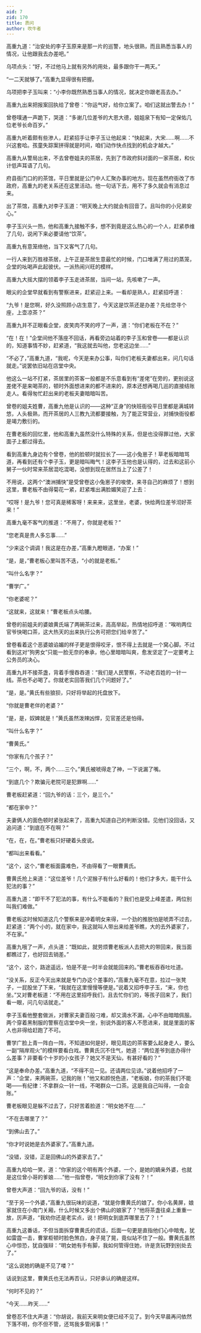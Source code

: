 ```yaml
---
aid: 7
zid: 170
title: 质问
author: 吹牛者
---
```


高重九道：“治安处的李子玉原来是那一片的巡警，地头很熟，而且熟悉当事人的情况，让他跟我去办差吧。”

乌项点头：“好，不过他马上就有另外的用处，最多跟你干一两天。”

“一二天就够了。”高重九显得很有把握。

乌项把李子玉叫来：“小李你既然熟悉当事人的情况，就决定你跟老高去办。”

高重九出来把报案回执给了曾卷：“你运气好，给你立案了。咱们这就出警去办！”

曾卷噗通一声跪下，哭道：“多谢几位差爷的大恩大德，姐姐泉下有知一定保佑几位老爷长命百岁。”

高重九听着颇有些渗人，赶紧招手让李子玉让他起来：“快起来，大宋……啊……不兴这套哈。孩童失踪案拼得就是时间，咱们动作快点找到的机会才越大。”

高重九从警局出来，不去曾卷姐夫的茶居，先到了市政府斜对面的一家茶居，和伙计低声耳语了几句。

府县衙门口的的茶馆，平日里就是公门中人汇聚办事的地方。现在虽然府衙改了市政府，高重九的老关系还在这里活动。他一句话下去，用不了多久就会有消息过来。

出了茶馆，高重九对李子玉道：“明天晚上大约就会有回音了。且叫你的小兄弟安心。”

李子玉兴头一热，他和高重九接触不多，想不到竟是这么热心的一个人，赶紧恭维了几句，说闲下来必要请他“饮茶”。

高重九有意笼络他，当下又客气了几句。

一行人来到万胜禄茶居，上午正是茶居生意最忙的时候，门口堆满了用过的蒸笼，企堂的吆喝声此起彼伏。一派热闹兴旺的模样。

高重九大摇大摆的领着李子玉走进茶居，当间一站，先咳嗽了一声。

眼尖的企堂早就看到有警察进来，赶紧迎上来。一看却是熟人，赶紧招呼道：

“九爷！是您啊，好久没照顾小店生意了，今天这是饮茶还是办差？先给您寻个座，上壶凉茶？”

高重九并不正眼看企堂，皮笑肉不笑的哼了一声，道：“你们老板在不在？”

“在！在！”企堂间他不落座不回话，再看旁边站着的李子玉和曾卷――都是认识的，知道事情不妙，赶紧道，“我这就去叫他，您老这边坐……”

“不必了，”高重九道，“我呢，今天是来办公事，叫你们老板夫妻都出来，问几句话就走。”说罢依旧站在店堂中央。

他这么一站不打紧，茶居里的茶客一般都是不乐意看到有“差佬”在旁的，更别说这差佬不是来喝茶的，顿时外面想进来的都不进来的，原本还想再喝几巡的直接结账走人。看得匆忙赶出来的老板夫妻暗暗叫苦。

曾卷的姐夫姓曹，高重九他是认识的――这种“正身”的快班衙役平日里都是满城转悠，人头极熟，而开茶居的人三教九流都要接触，为了能正常营业，对捕快衙役都是竭力敷衍的。

在曹老板的回忆里，他和高重九虽然没什么特殊的关系，但是也没得罪过他，大家面子上都过得去。

看到高重九身边有个曾卷，他的脸顿时就拉长了――这小兔崽子！草老板暗暗骂道，再看到还有个李子玉，更是暗叫晦气！这李子玉他也是认得的，过去和这前小舅子一伙时常来茶居混吃混喝，没想到现在居然当上了公差了！

不用说，这两个“澳洲捕快”是受曾卷这小兔崽子的唆使，来寻自己的麻烦了！想到这里，曹老板不由得菊花一紧，赶紧堆出满脸媚笑迎了上去：

“哎呀！是九爷！您可真是稀客呀！来来来，这里坐，老婆，快给两位差爷沏好茶来！”

高重九毫不客气的推道：“不用了，你就是老板？”

“您老真是贵人多忘事……”

“少来这个调调！我这是在办差，”高重九瞪眼道，“办案！”

“是，是，”曹老板心里叫苦不迭，“小的就是老板。”

“叫什么名字？”

“曹学广。”

“你老婆呢？”

“这就来，这就来！”曹老板点头哈腰。

曾卷的前姐夫的婆娘黄氏端了两碗茶过来，高高举起，热情地招呼道：“唉哟两位官爷快喝口茶，这大热天的出来执行公务可把您们给辛苦了。”

曾卷看着这个恶婆娘谄媚的样子更是恨得咬牙，恨不得上去就是一个窝心脚。不过看到这对“狗男女”只能一脸无奈的奉承，他心里暗暗叫爽，愈发坚定了一定要考上公务员的决心。

高重九并不接茶盏，背着手慢吞吞道：“我们是人民警察，不动老百姓的一针一线。茶也不必喝了。你就老实回答我们几个问题好了。”

“是，是。”黄氏有些狼狈，只好将举起的托盘放下。

“你就是曹老伴的老婆？”

“是，是，奴婢就是！”黄氏虽然泼辣凶悍，见官差还是怕得。

“叫什么名字？”

“曹黄氏。”

“你家有几个孩子？”

“三个，啊，不，两个……三个。”黄氏被唬得走了神，一下说漏了嘴。

“到底几个？欺骗元老院可是犯罪啊……”

曹老板赶紧道：“回九爷的话：三个，是三个。”

“都在家中？”

夫妻俩人的面色顿时紧张起来了，高重九知道自己的判断没错。见他们没回话，又追问道：“到底在不在啊？”

“在，在，在。”曹老板只好硬着头皮说。

“都叫出来看看。”

“这个，这个，”曹老板面露难色，不由得看了一眼曹黄氏。

曹黄氏抢上来道：“这位差爷！几个泥猴子有什么好看的！他们才多大，能干什么犯法的事？”

高重九道：“即干不了犯法的事，有什么不能看的？我们也是受上峰差遣，两位别叫我们难做。”

曹老板这时候知道这几个警察来是冲着明女来得，一个劲的推脱怕是唬弄不过去，赶紧道：“两个小的，就在家中，我这就叫人带出来给差爷瞧，大的去外婆家了，不在家。”

高重九哦了一声，点头道：“既如此，就劳烦曹老板派人去把大的带回来，我当面都瞧过了，也好回去销差。”

“这个，这个，路途遥远，怕是不是一时半会就能回来的。”曹老板吞吞吐吐道。

“没关系，反正今天出来就是专门办这个差事的，”高重九毫不在意，拉过一张凳子，一屁股坐了下来，“我就在这里慢慢等便是。”说着又招呼李子玉，“来，你也坐。”又对曹老板道：“不用在这里招呼我们，且去忙你们的，等孩子回来了，我们看一眼，问几句话就走。”

李子玉看他整套做派，对曹家夫妻百般刁难，却又滴水不漏，心中不由暗暗佩服。两个穿着黑制服的警察在店堂中央一坐，别说外面的客人不愿进来，就是里面的客人也非得给赶跑了不可。

曹学广脸上青一阵白一阵，不知道如何是好，眼见周边的茶客要么起身走人，要么一副“隔岸观火”的模样要看白戏。曹黄氏沉不住气，她道：“两位差爷到底办得什么差事？非要看个十岁的小女孩子？她又不是天仙，有甚好看的？”

“这是奉命办差。”高重九道，“不得不见一见。还请两位见谅。”说着他招呼了一声：“企堂，来两碗茶，记我的账！”他又和颜悦色道，“老板娘，你的茶我们不能喝――有纪律：不拿群众一针一线，不喝群众一口茶。这是我自己叫得，一会会账。”

曹老板眼见是躲不过去了，只好苦着脸道：“明女她不在……”

“不在去哪里了？”

“到佛山去了。”

“你才时说她是去外婆家了。”高重九道。

“没错，没错，正是回佛山的外婆家去了。”

高重九哈哈一笑，道：“你家的这个明有两个外婆，一个，是她的嫡亲外婆，也就是这位曾小哥的爹娘……”他一指曾卷，“明女到你家了没有？！”

曾卷大声道：“回九爷的话，没有！”

“至于另一个外婆，”高重九很玩味的说道，“就是你曹黄氏的娘了。你小名黄屏，娘家就住在小南门关厢，什么时候又多出个佛山的娘家了？”他将茶盏往桌上重重一放，厉声道，“我劝你还是老实点，说！把明女到底弄哪里去了？！”

高重九这番话，不但当面拆穿曹黄氏的谎话，后面一句更是直指他们心中暗鬼，犹如雷霆一击，曹掌柜顿时脸色煞白，身子晃了晃，竟似站不住了一般。曹黄氏虽然心中惊恐，犹自强辩：“明女她有手有脚，我如何管得住她，许是贪玩野到别处去了。”

“这么说她的确是不见了喽？”

话说到这里，曹黄氏也无法再否认，只好承认的确是这样。

“何时不见的？”

“今天……昨天……”

曾卷忍不住大声道：“你胡说，我前天来明女便已经不见了。到今天早晨再问依然下落不明，你不但不管，还骂我多管闲事！”
